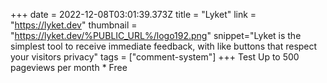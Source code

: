 +++
date = 2022-12-08T03:01:39.373Z
title = "Lyket"
link = "https://lyket.dev"
thumbnail = "https://lyket.dev/%PUBLIC_URL%/logo192.png"
snippet="Lyket is the simplest tool to receive immediate feedback, with like buttons that respect your visitors privacy"
tags = ["comment-system"]
+++
Test
Up to 500 pageviews per month *
Free
